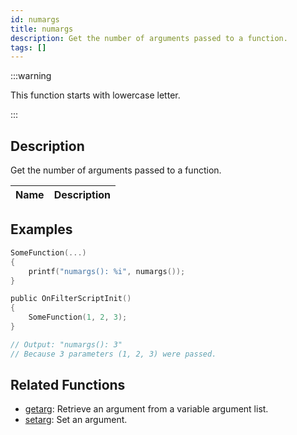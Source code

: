 ```yaml
---
id: numargs
title: numargs
description: Get the number of arguments passed to a function.
tags: []
---
```


:::warning

This function starts with lowercase letter.

:::

## Description

Get the number of arguments passed to a function.

| Name | Description |
| ---- | ----------- |


## Examples

```c
SomeFunction(...)
{
    printf("numargs(): %i", numargs());
}

public OnFilterScriptInit()
{
    SomeFunction(1, 2, 3);
}

// Output: "numargs(): 3"
// Because 3 parameters (1, 2, 3) were passed.
```

## Related Functions

- [getarg](../functions/getarg.md): Retrieve an argument from a variable argument list.
- [setarg](../functions/setarg.md): Set an argument.

